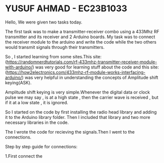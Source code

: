 # YUSUF AHMAD - EC23B1033 

Hello, We were given two tasks today.

The first task was to make a transmitter-receiver combo using a 433Mhz RF transmitter and its receiver and 2 Arduino boards. My task was to connect the receiver module to the arduino and write the code while the two others would transmit signals through their transmitters.

So , I started learning from some sites.This site: (https://randomnerdtutorials.com/rf-433mhz-transmitter-receiver-module-with-arduino/) was very good for learning stuff about the code and this site: (https://how2electronics.com/433mhz-rf-module-works-interfacing-arduino/) was very helpful in understanding the concepts of Amplitude shift keying(ASK).

Amplitude shift keying is very simple.Whenever the digital data or clock pulse we may say , is at a high state , then the carrier wave is received , but if it at a low state , it is ignored.

So I started on the code by first installing the radio head library and adding it to the Arduino library folder. Then I included that library and two more necessary libraries in the code.

The I wrote the code for recieving the signals.Then I went to the connections.

Step by step guide for connections:

1.First connect the 
